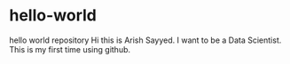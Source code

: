 # hello-world
hello world repository
Hi this is Arish Sayyed.
I want to be a Data Scientist. This is my first time using github.
